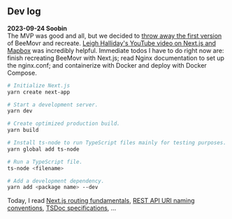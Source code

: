 ## Dev log

**2023-09-24 Soobin** <br>
The MVP was good and all, but we decided to [throw away the first version](https://news.ycombinator.com/item?id=37003910) of BeeMovr and recreate.
[Leigh Halliday's YouTube video on Next.js and Mapbox](https://youtu.be/sZfUXVSor-k?si=AFo9qOFzs4eH98fP) was incredibly helpful.
Immediate todos I have to do right now are: finish recreating BeeMovr with Next.js; read Nginx documentation to set up the nginx.conf; and containerize with Docker and deploy with Docker Compose.

```bash
# Initialize Next.js
yarn create next-app

# Start a development server.
yarn dev

# Create optimized production build.
yarn build

# Install ts-node to run TypeScript files mainly for testing purposes.
yarn global add ts-node

# Run a TypeScript file.
ts-node <filename>

# Add a development dependency.
yarn add <package name> --dev
```

Today, I read [Next.js routing fundamentals](https://nextjs.org/docs/app/building-your-application/routing), [REST API URI naming conventions](https://restfulapi.net/resource-naming/), [TSDoc specifications](https://tsdoc.org/), ...
